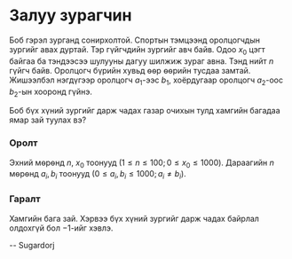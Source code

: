 Залуу зурагчин
==============
Боб гэрэл зурганд сонирхолтой. Спортын тэмцээнд оролцогчдын зургийг авах дуртай.
Тэр гүйгчдийн зургийг авч байв. Одоо $x_0$ цэгт байгаа ба тэндээсээ шулууны
дагуу шилжиж зураг авна. Тэнд нийт $n$ гүйгч байв. Оролцогч бүрийн хувьд ѳѳр
ѳѳрийн тусдаа замтай. Жишээлбэл нэгдүгээр оролцогч $a_1$-ээс $b_1$, хоёрдугаар
оролцогч $a_2$-оос $b_2$-ын хооронд гүйнэ.

Боб бүх хүний зургийг дарж чадах газар очихын тулд хамгийн багадаа ямар зай
туулах вэ?


### Оролт
Эхний мѳрѳнд $n$, $x_0$ тоонууд $(1 ≤ n ≤ 100; 0 ≤ x_0 ≤ 1000)$. Дараагийн $n$
мѳрѳнд $a_i, b_i$ тоонууд $(0 ≤ a_i, b_i ≤ 1000; a_i ≠ b_i)$.


### Гаралт
Хамгийн бага зай. Хэрвээ бүх хүний зургийг дарж чадах байрлал олдохгүй бол
$-1$-ийг хэвлэ.

-- Sugardorj
